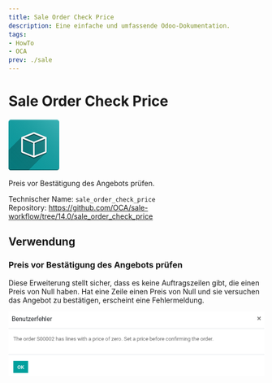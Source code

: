 ```yaml
---
title: Sale Order Check Price
description: Eine einfache und umfassende Odoo-Dokumentation.
tags:
- HowTo
- OCA
prev: ./sale
---
```

# Sale Order Check Price
![icon_oms_box](attachments/icon_oms_box.png)

Preis vor Bestätigung des Angebots prüfen.

Technischer Name: `sale_order_check_price`\
Repository: <https://github.com/OCA/sale-workflow/tree/14.0/sale_order_check_price>

## Verwendung

### Preis vor Bestätigung des Angebots prüfen

Diese Erweiterung stellt sicher, dass es keine Auftragszeilen gibt, die einen Preis von Null haben. Hat eine Zeile einen Preis von Null und sie versuchen das Angebot zu bestätigen, erscheint eine Fehlermeldung.

![](attachments/Sale%20Order%20Check%20Price.png)
